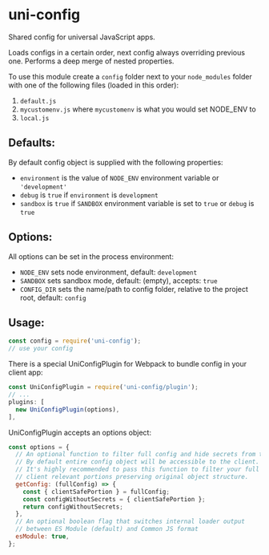 uni-config
================

Shared config for universal JavaScript apps.

Loads configs in a certain order, next config always overriding previous one. Performs a deep merge of nested properties.

To use this module create a `config` folder next to your `node_modules` folder with one of the following files (loaded in this order):

  1. `default.js`
  2. `mycustomenv.js` where `mycustomenv` is what you would set NODE_ENV to
  3. `local.js`

## Defaults:

By default config object is supplied with the following properties:
  - `environment` is the value of `NODE_ENV` environment variable or `'development'`
  - `debug` is `true` if `environment` is `development`
  - `sandbox` is `true` if `SANDBOX` environment variable is set to `true` or `debug` is `true`

## Options:

All options can be set in the process environment:
 - `NODE_ENV` sets node environment, default: `development`
 - `SANDBOX` sets sandbox mode, default: (empty), accepts: `true`
 - `CONFIG_DIR` sets the name/path to config folder, relative to the project root, default: `config`

## Usage:

```javascript
const config = require('uni-config');
// use your config
```

There is a special UniConfigPlugin for Webpack to bundle config in your client app:

```javascript
const UniConfigPlugin = require('uni-config/plugin');
// ...
plugins: [
  new UniConfigPlugin(options),
],
```

UniConfigPlugin accepts an options object:
```javascript
const options = {
  // An optional function to filter full config and hide secrets from the client app.
  // By default entire config object will be accessible to the client.
  // It's highly recommended to pass this function to filter your full config and only output
  // client relevant portions preserving original object structure.
  getConfig: (fullConfig) => {
    const { clientSafePortion } = fullConfig;
    const configWithoutSecrets = { clientSafePortion };
    return configWithoutSecrets;
  },
  // An optional boolean flag that switches internal loader output
  // between ES Module (default) and Common JS format
  esModule: true,
};
```
